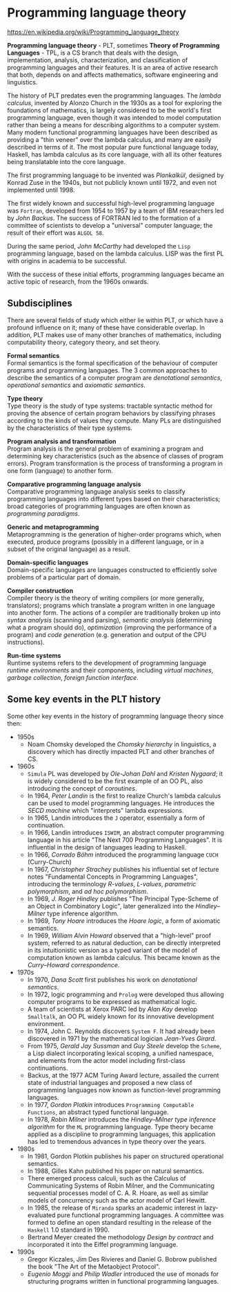 # Programming language theory

https://en.wikipedia.org/wiki/Programming_language_theory

**Programming language theory** - PLT, sometimes **Theory of Programming Languages** - TPL, is a CS branch that deals with the design, implementation, analysis, characterization, and classification of programming languages and their features. It is an area of active research that both, depends on and affects mathematics, software engineering and linguistics.

The history of PLT predates even the programming languages. The *lambda calculus*, invented by Alonzo Church in the 1930s as a tool for exploring the foundations of mathematics, is largely considered to be the world's first programming language, even though it was intended to model computation rather than being a means for describing algorithms to a computer system. Many modern functional programming languages have been described as providing a "thin veneer" over the lambda calculus, and many are easily described in terms of it. The most popular pure functional language today, Haskell, has lambda calculus as its core language, with all its other features being translatable into the core language.

The first programming language to be invented was *Plankalkül*, designed by Konrad Zuse in the 1940s, but not publicly known until 1972, and even not implemented until 1998.

The first widely known and successful high-level programming language was `Fortran`, developed from 1954 to 1957 by a team of IBM researchers led by *John Backus*. The success of FORTRAN led to the formation of a committee of scientists to develop a "universal" computer language; the result of their effort was `ALGOL 58`.

During the same period, *John McCarthy* had developed the `Lisp` programming language, based on the lambda calculus. LISP was the first PL with origins in academia to be successful.

With the success of these initial efforts, programming languages became an active topic of research, from the 1960s onwards.


## Subdisciplines

There are several fields of study which either lie within PLT, or which have a profound influence on it; many of these have considerable overlap. In addition, PLT makes use of many other branches of mathematics, including computability theory, category theory, and set theory.

**Formal semantics**    
Formal semantics is the formal specification of the behaviour of computer programs and programming languages. The 3 common approaches to describe the semantics of a computer program are *denotational semantics*, *operational semantics* and *axiomatic semantics*.

**Type theory**    
Type theory is the study of type systems: tractable syntactic method for proving the absence of certain program behaviors by classifying phrases according to the kinds of values they compute. Many PLs are distinguished by the characteristics of their type systems.

**Program analysis and transformation**    
Program analysis is the general problem of examining a program and determining key characteristics (such as the absence of classes of program errors). Program transformation is the process of transforming a program in one form (language) to another form.

**Comparative programming language analysis**    
Comparative programming language analysis seeks to classify programming languages into different types based on their characteristics; broad categories of programming languages are often known as *programming paradigms*.

**Generic and metaprogramming**    
Metaprogramming is the generation of higher-order programs which, when executed, produce programs (possibly in a different language, or in a subset of the original language) as a result.

**Domain-specific languages**    
Domain-specific languages are languages constructed to efficiently solve problems of a particular part of domain.

**Compiler construction**   
Compiler theory is the theory of writing compilers (or more generally, translators); programs which translate a program written in one language into another form. The actions of a compiler are traditionally broken up into *syntax analysis* (scanning and parsing), *semantic analysis* (determining what a program should do), *optimization* (improving the performance of a program) and *code generation* (e.g. generation and output of the CPU instructions).

**Run-time systems**    
Runtime systems refers to the development of programming language *runtime environments* and their components, including *virtual machines*, *garbage collection*, *foreign function interface*.




## Some key events in the PLT history

Some other key events in the history of programming language theory since then:

* 1950s
  - Noam Chomsky developed the *Chomsky hierarchy* in linguistics, a discovery which has directly impacted PLT and other branches of CS.
* 1960s
  - `Simula` PL was developed by *Ole-Johan Dahl* and *Kristen Nygaard*; it is widely considered to be the first example of an OO PL, also introducing the concept of *coroutines*.
  - In 1964, *Peter Landin* is the first to realize Church's lambda calculus can be used to model programming languages. He introduces the *SECD machine* which "interprets" lambda expressions.
  - In 1965, Landin introduces the `J` operator, essentially a form of continuation.
  - In 1966, Landin introduces `ISWIM`, an abstract computer programming language in his article "The Next 700 Programming Languages". It is influential in the design of languages leading to Haskell.
  - In 1966, *Corrado Böhm* introduced the programming language `CUCH` (Curry-Church)
  - In 1967, *Christopher Strachey* publishes his influential set of lecture notes "Fundamental Concepts in Programming Languages", introducing the terminology *R-values*, *L-values*, *parametric polymorphism*, and *ad hoc polymorphism*.
  - In 1969, *J. Roger Hindley* publishes "The Principal Type-Scheme of an Object in Combinatory Logic", later generalized into the *Hindley–Milner* type inference algorithm.
  - In 1969, *Tony Hoare* introduces the *Hoare logic*, a form of axiomatic semantics.
  - In 1969, *William Alvin Howard* observed that a "high-level" proof system, referred to as natural deduction, can be directly interpreted in its intuitionistic version as a typed variant of the model of computation known as lambda calculus. This became known as the *Curry–Howard correspondence*.
* 1970s
  - In 1970, *Dana Scott* first publishes his work on *denotational semantics*.
  - In 1972, logic programming and `Prolog` were developed thus allowing computer programs to be expressed as mathematical logic.
  - A team of scientists at Xerox PARC led by *Alan Kay* develop `Smalltalk`, an OO PL widely known for its innovative development environment.
  - In 1974, John C. Reynolds discovers `System F`. It had already been discovered in 1971 by the mathematical logician *Jean-Yves Girard*.
  - From 1975, *Gerald Jay Sussman* and *Guy Steele* develop the `Scheme`, a Lisp dialect incorporating lexical scoping, a unified namespace, and elements from the actor model including first-class continuations.
  - Backus, at the 1977 ACM Turing Award lecture, assailed the current state of industrial languages and proposed a new class of programming languages now known as function-level programming languages.
  - In 1977, *Gordon Plotkin* introduces `Programming Computable Functions`, an abstract typed functional language.
  - In 1978, *Robin Milner* introduces the *Hindley–Milner type inference algorithm* for the `ML` programming language. Type theory became applied as a discipline to programming languages, this application has led to tremendous advances in type theory over the years.
* 1980s
  - In 1981, Gordon Plotkin publishes his paper on structured operational semantics.
  - In 1988, Gilles Kahn published his paper on natural semantics.
  - There emerged process calculi, such as the Calculus of Communicating Systems of Robin Milner, and the Communicating sequential processes model of C. A. R. Hoare, as well as similar models of concurrency such as the actor model of Carl Hewitt.
  - In 1985, the release of `Miranda` sparks an academic interest in lazy-evaluated pure functional programming languages. A committee was formed to define an open standard resulting in the release of the `Haskell` 1.0 standard in 1990.
  - Bertrand Meyer created the methodology *Design by contract* and incorporated it into the Eiffel programming language.
* 1990s
  - Gregor Kiczales, Jim Des Rivieres and Daniel G. Bobrow published the book "The Art of the Metaobject Protocol".
  - *Eugenio Moggi* and *Philip Wadler* introduced the use of monads for structuring programs written in functional programming languages.
